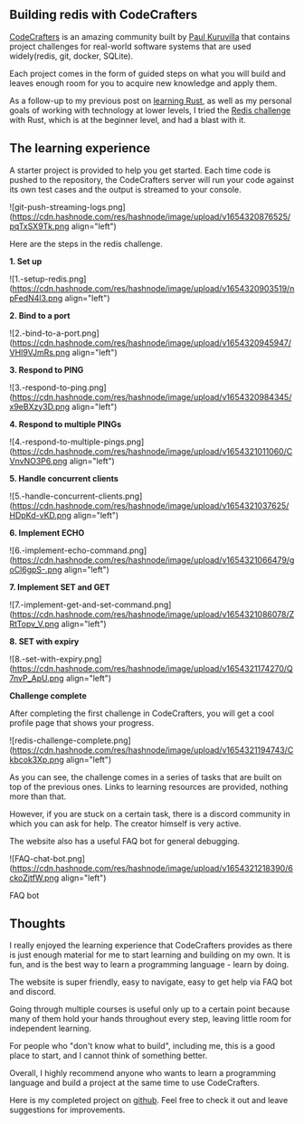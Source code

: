 ## Building redis with CodeCrafters

[CodeCrafters](https://codecrafters.io/) is an amazing community built by [Paul Kuruvilla](https://twitter.com/rohitpaulk) that contains project challenges for real-world software systems that are used widely(redis, git, docker, SQLite).

Each project comes in the form of guided steps on what you will build and leaves enough room for you to acquire new knowledge and apply them.

As a follow-up to my previous post on [learning Rust](https://www.yaphc.com/learning-a-system-programming-language-rust), as well as my personal goals of working with technology at lower levels, I tried the [Redis challenge](https://app.codecrafters.io/courses/redis/overview) with Rust, which is at the beginner level, and had a blast with it.

## The learning experience

A starter project is provided to help you get started. Each time code is pushed to the repository, the CodeCrafters server will run your code against its own test cases and the output is streamed to your console.


![git-push-streaming-logs.png](https://cdn.hashnode.com/res/hashnode/image/upload/v1654320876525/pqTxSX9Tk.png align="left")

Here are the steps in the redis challenge.

**1. Set up**


![1.-setup-redis.png](https://cdn.hashnode.com/res/hashnode/image/upload/v1654320903519/npFedN4l3.png align="left")

**2. Bind to a port**


![2.-bind-to-a-port.png](https://cdn.hashnode.com/res/hashnode/image/upload/v1654320945947/VHI9VJmRs.png align="left")

**3. Respond to PING**

![3.-respond-to-ping.png](https://cdn.hashnode.com/res/hashnode/image/upload/v1654320984345/x9eBXzy3D.png align="left")

**4. Respond to multiple PINGs**

![4.-respond-to-multiple-pings.png](https://cdn.hashnode.com/res/hashnode/image/upload/v1654321011060/CVnvNO3P6.png align="left")

**5. Handle concurrent clients**

![5.-handle-concurrent-clients.png](https://cdn.hashnode.com/res/hashnode/image/upload/v1654321037625/HDpKd-vKD.png align="left")

**6. Implement ECHO**

![6.-implement-echo-command.png](https://cdn.hashnode.com/res/hashnode/image/upload/v1654321066479/goCl6gpS-.png align="left")

**7. Implement SET and GET**

![7.-implement-get-and-set-command.png](https://cdn.hashnode.com/res/hashnode/image/upload/v1654321086078/ZRtTopv_V.png align="left")

**8. SET with expiry**


![8.-set-with-expiry.png](https://cdn.hashnode.com/res/hashnode/image/upload/v1654321174270/Q7nvP_ApU.png align="left")

**Challenge complete**

After completing the first challenge in CodeCrafters, you will get a cool profile page that shows your progress.

![redis-challenge-complete.png](https://cdn.hashnode.com/res/hashnode/image/upload/v1654321194743/Ckbcok3Xp.png align="left")

As you can see, the challenge comes in a series of tasks that are built on top of the previous ones. Links to learning resources are provided, nothing more than that.

However, if you are stuck on a certain task, there is a discord community in which you can ask for help. The creator himself is very active.

The website also has a useful FAQ bot for general debugging.


![FAQ-chat-bot.png](https://cdn.hashnode.com/res/hashnode/image/upload/v1654321218390/6ckoZjtfW.png align="left")

FAQ bot

## Thoughts

I really enjoyed the learning experience that CodeCrafters provides as there is just enough material for me to start learning and building on my own. It is fun, and is the best way to learn a programming language - learn by doing.

The website is super friendly, easy to navigate, easy to get help via FAQ bot and discord.

Going through multiple courses is useful only up to a certain point because many of them hold your hands throughout every step, leaving little room for independent learning.

For people who "don't know what to build", including me, this is a good place to start, and I cannot think of something better.

Overall, I highly recommend anyone who wants to learn a programming language and build a project at the same time to use CodeCrafters.

Here is my completed project on [github](https://github.com/hanchiang/codecrafters-redis-rust). Feel free to check it out and leave suggestions for improvements.
